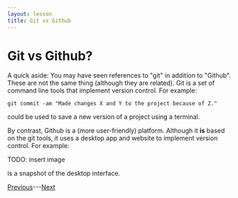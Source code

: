 ```yaml
---
layout: lesson
title: Git vs Github
---
```


# Git vs Github?

A quick aside: You may have seen references to "git" in addition to "Github". These are not the same thing (although they are related). Git is a set of command line tools that implement version control. For example:
```
git commit -am "Made changes X and Y to the project because of Z."
```
could be used to save a new version of a project using a terminal.


By contrast, Github is a (more user-friendly) platform. Although it **is** based on the git tools, it uses a desktop app and website to implement version control. For example:

TODO: insert image

is a snapshot of the desktop interface.

[Previous](motivation)---[Next](terms)
